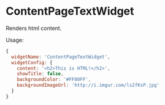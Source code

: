 # ContentPageTextWidget

Renders html content.

Usage: 
```javascript
{
  widgetName: 'ContentPageTextWidget',
  widgetConfig: {
    content: '<h2>This is HTML!</h2>',
    showTitle: false,
    backgroundColor: '#FF00FF',
    backgroundImageUrl: 'http://i.imgur.com/ls2fKsP.jpg'
  }
}
```
